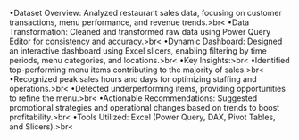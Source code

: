 •Dataset Overview: Analyzed restaurant sales data, focusing on customer transactions, menu performance, and revenue trends.>br<
•Data Transformation: Cleaned and transformed raw data using Power Query Editor for consistency and accuracy.>br<
•Dynamic Dashboard: Designed an interactive dashboard using Excel slicers, enabling filtering by time periods, menu categories, and locations.>br<
•Key Insights:>br<
     •Identified top-performing menu items contributing to the majority of sales.>br<
     •Recognized peak sales hours and days for optimizing staffing and operations.>br<
     •Detected underperforming items, providing opportunities to refine the menu.>br<
•Actionable Recommendations: Suggested promotional strategies and operational changes based on trends to boost profitability.>br<
•Tools Utilized: Excel (Power Query, DAX, Pivot Tables, and Slicers).>br<
